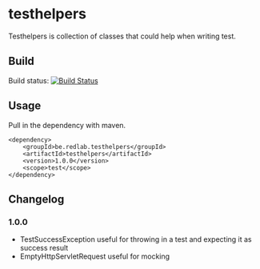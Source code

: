 # testhelpers
Testhelpers is collection of classes that could help when writing test.

## Build
Build status: [![Build Status](https://redlab.ci.cloudbees.com/job/testhelpers/badge/icon)](https://redlab.ci.cloudbees.com/job/testhelpers/)

## Usage
Pull in the dependency with maven.

	<dependency>
 		<groupId>be.redlab.testhelpers</groupId>
		<artifactId>testhelpers</artifactId>
		<version>1.0.0</version>
		<scope>test</scope>
	</dependency>


## Changelog

### 1.0.0 

* TestSuccessException useful for throwing in a test and expecting it as success result
* EmptyHttpServletRequest useful for mocking


